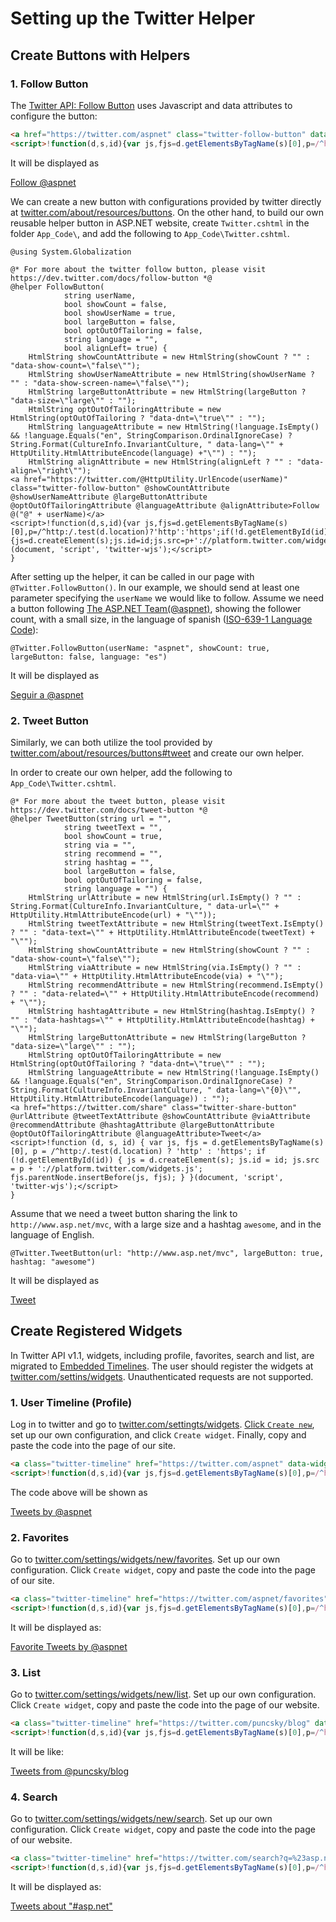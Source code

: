 # Setting up the Twitter Helper

## Create Buttons with Helpers

### 1. Follow Button

The [Twitter API: Follow Button](https://dev.twitter.com/docs/follow-button) uses Javascript and data attributes to configure the button:

``` html
<a href="https://twitter.com/aspnet" class="twitter-follow-button" data-show-count="false">Follow @aspnet</a>
<script>!function(d,s,id){var js,fjs=d.getElementsByTagName(s)[0],p=/^http:/.test(d.location)?'http':'https';if(!d.getElementById(id)){js=d.createElement(s);js.id=id;js.src=p+'://platform.twitter.com/widgets.js';fjs.parentNode.insertBefore(js,fjs);}}(document, 'script', 'twitter-wjs');</script>
```

It will be displayed as

<a href="https://twitter.com/aspnet" class="twitter-follow-button" data-show-count="false">Follow @aspnet</a>
<script>!function(d,s,id){var js,fjs=d.getElementsByTagName(s)[0],p=/^http:/.test(d.location)?'http':'https';if(!d.getElementById(id)){js=d.createElement(s);js.id=id;js.src=p+'://platform.twitter.com/widgets.js';fjs.parentNode.insertBefore(js,fjs);}}(document, 'script', 'twitter-wjs');</script>

We can create a new button with configurations provided by twitter directly at [twitter.com/about/resources/buttons](https://twitter.com/about/resources/buttons). On the other hand, to build our own reusable helper button in ASP.NET website, create `Twitter.cshtml` in the folder `App_Code\`, and add the following to `App_Code\Twitter.cshtml`.

``` cshtml
@using System.Globalization

@* For more about the twitter follow button, please visit https://dev.twitter.com/docs/follow-button *@ 
@helper FollowButton(
            string userName,
            bool showCount = false,
            bool showUserName = true,
            bool largeButton = false,
            bool optOutOfTailoring = false,
            string language = "",
            bool alignLeft= true) {
    HtmlString showCountAttribute = new HtmlString(showCount ? "" : "data-show-count=\"false\"");
    HtmlString showUserNameAttribute = new HtmlString(showUserName ? "" : "data-show-screen-name=\"false\"");
    HtmlString largeButtonAttribute = new HtmlString(largeButton ? "data-size=\"large\"" : "");
    HtmlString optOutOfTailoringAttribute = new HtmlString(optOutOfTailoring ? "data-dnt=\"true\"" : "");
    HtmlString languageAttribute = new HtmlString(!language.IsEmpty() && !language.Equals("en", StringComparison.OrdinalIgnoreCase) ? String.Format(CultureInfo.InvariantCulture, " data-lang=\"" + HttpUtility.HtmlAttributeEncode(language) +"\"") : "");
    HtmlString alignAttribute = new HtmlString(alignLeft ? "" : "data-align=\"right\"");
<a href="https://twitter.com/@HttpUtility.UrlEncode(userName)" class="twitter-follow-button" @showCountAttribute @showUserNameAttribute @largeButtonAttribute @optOutOfTailoringAttribute @languageAttribute @alignAttribute>Follow @("@" + userName)</a>
<script>!function(d,s,id){var js,fjs=d.getElementsByTagName(s)[0],p=/^http:/.test(d.location)?'http':'https';if(!d.getElementById(id)){js=d.createElement(s);js.id=id;js.src=p+'://platform.twitter.com/widgets.js';fjs.parentNode.insertBefore(js,fjs);}}(document, 'script', 'twitter-wjs');</script>
}
```

After setting up the helper, it can be called in our page with `@Twitter.FollowButton()`. In our example, we should send at least one parameter specifying the `userName` we would like to follow. Assume we need a button following [The ASP.NET Team(@aspnet)](https://twitter.com/aspnet), showing the follower count, with a small size, in the language of spanish ([ISO-639-1 Language Code](http://en.wikipedia.org/wiki/List_of_ISO_639-1_codes)):

``` cshtml
@Twitter.FollowButton(userName: "aspnet", showCount: true, largeButton: false, language: "es")
```

It will be displayed as

<a href="https://twitter.com/aspnet" class="twitter-follow-button" data-show-count="false" data-lang="es">Seguir a @aspnet</a>
<script>!function(d,s,id){var js,fjs=d.getElementsByTagName(s)[0],p=/^http:/.test(d.location)?'http':'https';if(!d.getElementById(id)){js=d.createElement(s);js.id=id;js.src=p+'://platform.twitter.com/widgets.js';fjs.parentNode.insertBefore(js,fjs);}}(document, 'script', 'twitter-wjs');</script>

### 2. Tweet Button

Similarly, we can both utilize the tool provided by [twitter.com/about/resources/buttons#tweet](https://twitter.com/about/resources/buttons#tweet) and create our own helper.

In order to create our own helper, add the following to `App_Code\Twitter.cshtml`.

``` cshtml
@* For more about the tweet button, please visit https://dev.twitter.com/docs/tweet-button *@
@helper TweetButton(string url = "",
            string tweetText = "",
            bool showCount = true,
            string via = "",
            string recommend = "",
            string hashtag = "",
            bool largeButton = false,
            bool optOutOfTailoring = false,
            string language = "") {
    HtmlString urlAttribute = new HtmlString(url.IsEmpty() ? "" : String.Format(CultureInfo.InvariantCulture, " data-url=\"" + HttpUtility.HtmlAttributeEncode(url) + "\""));
    HtmlString tweetTextAttribute = new HtmlString(tweetText.IsEmpty() ? "" : "data-text=\"" + HttpUtility.HtmlAttributeEncode(tweetText) + "\"");
    HtmlString showCountAttribute = new HtmlString(showCount ? "" : "data-show-count=\"false\"");
    HtmlString viaAttribute = new HtmlString(via.IsEmpty() ? "" : "data-via=\"" + HttpUtility.HtmlAttributeEncode(via) + "\"");
    HtmlString recommendAttribute = new HtmlString(recommend.IsEmpty() ? "" : "data-related=\"" + HttpUtility.HtmlAttributeEncode(recommend) + "\"");
    HtmlString hashtagAttribute = new HtmlString(hashtag.IsEmpty() ? "" : "data-hashtags=\"" + HttpUtility.HtmlAttributeEncode(hashtag) + "\"");
    HtmlString largeButtonAttribute = new HtmlString(largeButton ? "data-size=\"large\"" : "");
    HtmlString optOutOfTailoringAttribute = new HtmlString(optOutOfTailoring ? "data-dnt=\"true\"" : "");
    HtmlString languageAttribute = new HtmlString(!language.IsEmpty() && !language.Equals("en", StringComparison.OrdinalIgnoreCase) ? String.Format(CultureInfo.InvariantCulture, " data-lang=\"{0}\"", HttpUtility.HtmlAttributeEncode(language)) : "");
<a href="https://twitter.com/share" class="twitter-share-button" @urlAttribute @tweetTextAttribute @showCountAttribute @viaAttribute @recommendAttribute @hashtagAttribute @largeButtonAttribute @optOutOfTailoringAttribute @languageAttribute>Tweet</a>
<script>!function (d, s, id) { var js, fjs = d.getElementsByTagName(s)[0], p = /^http:/.test(d.location) ? 'http' : 'https'; if (!d.getElementById(id)) { js = d.createElement(s); js.id = id; js.src = p + '://platform.twitter.com/widgets.js'; fjs.parentNode.insertBefore(js, fjs); } }(document, 'script', 'twitter-wjs');</script>
}
```

Assume that we need a tweet button sharing the link to `http://www.asp.net/mvc`, with a large size and a hashtag `awesome`, and in the language of English.

``` cshtml
@Twitter.TweetButton(url: "http://www.asp.net/mvc", largeButton: true, hashtag: "awesome")
```

It will be displayed as

<a href="https://twitter.com/share" class="twitter-share-button" data-url="http://www.asp.net/mvc" data-size="large" data-count="none" data-hashtags="awesome">Tweet</a>
<script>!function(d,s,id){var js,fjs=d.getElementsByTagName(s)[0],p=/^http:/.test(d.location)?'http':'https';if(!d.getElementById(id)){js=d.createElement(s);js.id=id;js.src=p+'://platform.twitter.com/widgets.js';fjs.parentNode.insertBefore(js,fjs);}}(document, 'script', 'twitter-wjs');</script>

## Create Registered Widgets

In Twitter API v1.1, widgets, including profile, favorites, search and list, are migrated to [Embedded Timelines](https://dev.twitter.com/docs/embedded-timelines). The user should register the widgets at [twitter.com/settins/widgets](https://twitter.com/settings/widgets). Unauthenticated requests are not supported.

### 1. User Timeline (Profile)

Log in to twitter and go to  [twitter.com/settingts/widgets](https://twitter.com/settings/widgets). [Click `Create new`](https://twitter.com/settings/widgets/new), set up our own configuration, and click `Create widget`. Finally, copy and paste the code into the page of our site.

``` html
<a class="twitter-timeline" href="https://twitter.com/aspnet" data-widget-id="369912910400593920">Tweets by @aspnet</a>
<script>!function(d,s,id){var js,fjs=d.getElementsByTagName(s)[0],p=/^http:/.test(d.location)?'http':'https';if(!d.getElementById(id)){js=d.createElement(s);js.id=id;js.src=p+"://platform.twitter.com/widgets.js";fjs.parentNode.insertBefore(js,fjs);}}(document,"script","twitter-wjs");</script>
```

The code above will be shown as

<a class="twitter-timeline" href="https://twitter.com/aspnet" data-widget-id="369912910400593920">Tweets by @aspnet</a>
<script>!function(d,s,id){var js,fjs=d.getElementsByTagName(s)[0],p=/^http:/.test(d.location)?'http':'https';if(!d.getElementById(id)){js=d.createElement(s);js.id=id;js.src=p+"://platform.twitter.com/widgets.js";fjs.parentNode.insertBefore(js,fjs);}}(document,"script","twitter-wjs");</script>

### 2. Favorites

Go to [twitter.com/settings/widgets/new/favorites](https://twitter.com/settings/widgets/new/favorites). Set up our own configuration. Click `Create widget`, copy and paste the code into the page of our site.

``` html
<a class="twitter-timeline" href="https://twitter.com/aspnet/favorites" data-widget-id="369909963851714561">Favorite Tweets by @aspnet</a>
<script>!function(d,s,id){var js,fjs=d.getElementsByTagName(s)[0],p=/^http:/.test(d.location)?'http':'https';if(!d.getElementById(id)){js=d.createElement(s);js.id=id;js.src=p+"://platform.twitter.com/widgets.js";fjs.parentNode.insertBefore(js,fjs);}}(document,"script","twitter-wjs");</script>
```

It will be displayed as:

<a class="twitter-timeline" href="https://twitter.com/aspnet/favorites" data-widget-id="369909963851714561">Favorite Tweets by @aspnet</a>
<script>!function(d,s,id){var js,fjs=d.getElementsByTagName(s)[0],p=/^http:/.test(d.location)?'http':'https';if(!d.getElementById(id)){js=d.createElement(s);js.id=id;js.src=p+"://platform.twitter.com/widgets.js";fjs.parentNode.insertBefore(js,fjs);}}(document,"script","twitter-wjs");</script>

### 3. List

Go to [twitter.com/settings/widgets/new/list](https://twitter.com/settings/widgets/new/list). Set up our own configuration. Click `Create widget`, copy and paste the code into the page of our website.

``` html
<a class="twitter-timeline" href="https://twitter.com/puncsky/blog" data-widget-id="369913408134467584">Tweets from @puncsky/blog</a>
<script>!function(d,s,id){var js,fjs=d.getElementsByTagName(s)[0],p=/^http:/.test(d.location)?'http':'https';if(!d.getElementById(id)){js=d.createElement(s);js.id=id;js.src=p+"://platform.twitter.com/widgets.js";fjs.parentNode.insertBefore(js,fjs);}}(document,"script","twitter-wjs");</script>

```

It will be like:

<a class="twitter-timeline" href="https://twitter.com/puncsky/blog" data-widget-id="369913408134467584">Tweets from @puncsky/blog</a>
<script>!function(d,s,id){var js,fjs=d.getElementsByTagName(s)[0],p=/^http:/.test(d.location)?'http':'https';if(!d.getElementById(id)){js=d.createElement(s);js.id=id;js.src=p+"://platform.twitter.com/widgets.js";fjs.parentNode.insertBefore(js,fjs);}}(document,"script","twitter-wjs");</script>

### 4. Search

Go to [twitter.com/settings/widgets/new/search](https://twitter.com/settings/widgets/new/search). Set up our own configuration. Click `Create widget`, copy and paste the code into the page of our website.

``` html
<a class="twitter-timeline" href="https://twitter.com/search?q=%23asp.net" data-widget-id="369910441469689856">Tweets about "#asp.net"</a>
<script>!function(d,s,id){var js,fjs=d.getElementsByTagName(s)[0],p=/^http:/.test(d.location)?'http':'https';if(!d.getElementById(id)){js=d.createElement(s);js.id=id;js.src=p+"://platform.twitter.com/widgets.js";fjs.parentNode.insertBefore(js,fjs);}}(document,"script","twitter-wjs");</script>

```

It will be displayed as:

<a class="twitter-timeline" href="https://twitter.com/search?q=%23asp.net" data-widget-id="369910441469689856">Tweets about "#asp.net"</a>
<script>!function(d,s,id){var js,fjs=d.getElementsByTagName(s)[0],p=/^http:/.test(d.location)?'http':'https';if(!d.getElementById(id)){js=d.createElement(s);js.id=id;js.src=p+"://platform.twitter.com/widgets.js";fjs.parentNode.insertBefore(js,fjs);}}(document,"script","twitter-wjs");</script>

